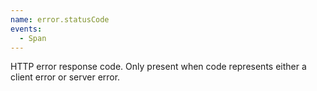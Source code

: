 ```yaml
---
name: error.statusCode
events:
  - Span
---
```


HTTP error response code. Only present when code represents either a client error or server error.